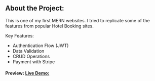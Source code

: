## About the Project:

This is one of my first MERN websites. I tried to replicate some of the features
from popular Hotel Booking sites.

Key Features:

- Authentication Flow (JWT)
- Data Validation
- CRUD Operations
- Payment with Stripe

#### Preview: [Live Demo:](https://bookahotelmern.herokuapp.com/)
